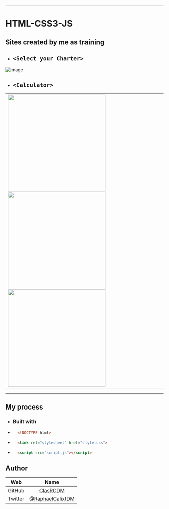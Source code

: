 <hr>

# HTML-CSS3-JS

<h2>Sites created by me as training</h2>

- ## `<Select your Charter>`
![image](https://user-images.githubusercontent.com/68075842/136721932-29d444fd-42da-4d81-a156-598d9f649ef2.png)

- ## `<Calculator>`
<table> <tr>
    <td>
        <img src="https://user-images.githubusercontent.com/68075842/137595527-3c657dac-dec8-4c46-bedb-42feb1e44ca9.png" height="310">
        <img src="https://user-images.githubusercontent.com/68075842/137595675-0e4cfd10-fa8d-4733-a46a-765cdbfea240.png" height="310">
        <img src="https://user-images.githubusercontent.com/68075842/137595677-23486847-2322-4640-9e65-8d35dc7b6fb7.png" height="310">
    </td>
</tr></table>

<hr>

## My process

- ### Built with

* ```html
    <!DOCTYPE html>
    ```
* ```html
    <link rel="stylesheet" href="style.css">
    ```
* ```html
    <script src="script.js"></script>
    ```
    
## Author

Web     | Name
------  | :------:
GitHub  | [ClasRCDM](https://github.com/clasrcdm)
Twitter | [@RaphaelCalixtDM](https://twitter.com/RaphaelCalixtDM)

